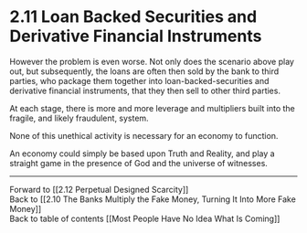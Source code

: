 # 2.11 Loan Backed Securities and Derivative Financial Instruments

However the problem is even worse. Not only does the scenario above play out, but subsequently, the loans are often then sold by the bank to third parties, who package them together into loan-backed-securities and derivative financial instruments, that they then sell to other third parties. 

At each stage, there is more and more leverage and multipliers built into the fragile, and likely fraudulent, system. 

None of this unethical activity is necessary for an economy to function. 

An economy could simply be based upon Truth and Reality, and play a straight game in the presence of God and the universe of witnesses. 

___

Forward to [[2.12 Perpetual Designed Scarcity]]  
Back to [[2.10 The Banks Multiply the Fake Money, Turning It Into More Fake Money]]   
Back to table of contents [[Most People Have No Idea What Is Coming]]   

